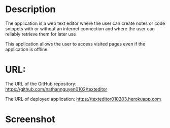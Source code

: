 # Description

The application is a web text editor where the user can create notes or code snippets with or without an internet connection and where the user can reliably retrieve them for later use

This application allows the user to access visited pages even if the application is offline.

# URL:

The URL of the GitHub repository: https://github.com/nathannguyen0102/texteditor

The URL of deployed application: https://texteditor010203.herokuapp.com

# Screenshot


